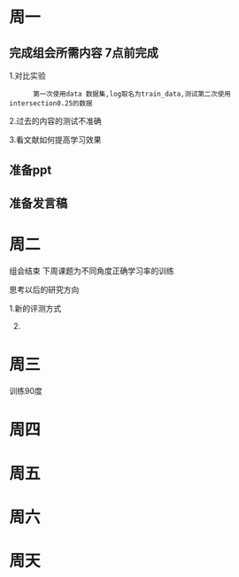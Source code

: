 # 周一
## 完成组会所需内容 7点前完成
1.对比实验

          第一次使用data 数据集,log取名为train_data,测试第二次使用intersection0.25的数据



2.过去的内容的测试不准确

3.看文献如何提高学习效果

## 准备ppt

## 准备发言稿

# 周二
组会结束 下周课题为不同角度正确学习率的训练

思考以后的研究方向

1.新的评测方式

2.

# 周三
训练90度


# 周四

# 周五

# 周六

# 周天